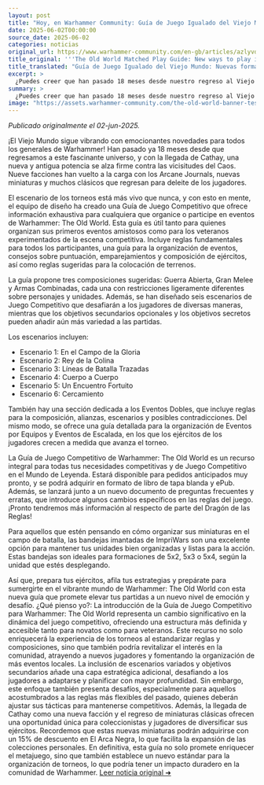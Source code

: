 ```yaml
---
layout: post
title: "Hoy, en Warhammer Community: Guía de Juego Igualado del Viejo Mundo: Nuevas formas de jugar en el Mundo de Leyenda - Comunidad Warhammer"
date: 2025-06-02T00:00:00
source_date: 2025-06-02
categories: noticias
original_url: https://www.warhammer-community.com/en-gb/articles/azlyvdkm/the-old-world-matched-play-guide-new-ways-to-play-in-the-world-of-legend/
title_original: '''The Old World Matched Play Guide: New ways to play in the World of Legend - Warhammer Community'''
title_translated: "Guía de Juego Igualado del Viejo Mundo: Nuevas formas de jugar en el Mundo de Leyenda - Comunidad Warhammer"
excerpt: >
  ¿Puedes creer que han pasado 18 meses desde nuestro regreso al Viejo Mundo? Con nueve facciones en acción y la llegada de Cathay, el universo de Warhammer: The Old World está más vibrante que nunca. La nueva Guía de Juego Igualado ofrece una herramienta esencial para organizar y participar en eventos, con reglas cardinales, consejos sobre puntuación y composición de ejércitos, y escenarios diseñados para desafiar a los jugadores. Tanto para novatos como para veteranos, esta guía promete enriquecer la experiencia de juego en el competitivo Mundo de Leyenda. ¡Prepárate para sumergirte en batallas épicas y estrategias innovadoras!
summary: >
  ¿Puedes creer que han pasado 18 meses desde nuestro regreso al Viejo Mundo? Con nueve facciones en acción y la llegada de Cathay, el universo de Warhammer: The Old World está más vibrante que nunca. La nueva Guía de Juego Igualado ofrece una herramienta esencial para organizar y participar en eventos, con reglas cardinales, consejos sobre puntuación y composición de ejércitos, y escenarios diseñados para desafiar a los jugadores. Tanto para novatos como para veteranos, esta guía promete enriquecer la experiencia de juego en el competitivo Mundo de Leyenda. ¡Prepárate para sumergirte en batallas épicas y estrategias innovadoras!
image: "https://assets.warhammer-community.com/the-old-world-banner-test.jpg"
---
```


*Publicado originalmente el 02-jun-2025.*

¡El Viejo Mundo sigue vibrando con emocionantes novedades para todos los generales de Warhammer! Han pasado ya 18 meses desde que regresamos a este fascinante universo, y con la llegada de Cathay, una nueva y antigua potencia se alza firme contra las vicisitudes del Caos. Nueve facciones han vuelto a la carga con los Arcane Journals, nuevas miniaturas y muchos clásicos que regresan para deleite de los jugadores.

El escenario de los torneos está más vivo que nunca, y con esto en mente, el equipo de diseño ha creado una Guía de Juego Competitivo que ofrece información exhaustiva para cualquiera que organice o participe en eventos de Warhammer: The Old World. Esta guía es útil tanto para quienes organizan sus primeros eventos amistosos como para los veteranos experimentados de la escena competitiva. Incluye reglas fundamentales para todos los participantes, una guía para la organización de eventos, consejos sobre puntuación, emparejamientos y composición de ejércitos, así como reglas sugeridas para la colocación de terrenos.

La guía propone tres composiciones sugeridas: Guerra Abierta, Gran Melee y Armas Combinadas, cada una con restricciones ligeramente diferentes sobre personajes y unidades. Además, se han diseñado seis escenarios de Juego Competitivo que desafiarán a los jugadores de diversas maneras, mientras que los objetivos secundarios opcionales y los objetivos secretos pueden añadir aún más variedad a las partidas.

Los escenarios incluyen:
- Escenario 1: En el Campo de la Gloria
- Escenario 2: Rey de la Colina
- Escenario 3: Líneas de Batalla Trazadas
- Escenario 4: Cuerpo a Cuerpo
- Escenario 5: Un Encuentro Fortuito
- Escenario 6: Cercamiento

También hay una sección dedicada a los Eventos Dobles, que incluye reglas para la composición, alianzas, escenarios y posibles contradicciones. Del mismo modo, se ofrece una guía detallada para la organización de Eventos por Equipos y Eventos de Escalada, en los que los ejércitos de los jugadores crecen a medida que avanza el torneo.

La Guía de Juego Competitivo de Warhammer: The Old World es un recurso integral para todas tus necesidades competitivas y de Juego Competitivo en el Mundo de Leyenda. Estará disponible para pedidos anticipados muy pronto, y se podrá adquirir en formato de libro de tapa blanda y ePub. Además, se lanzará junto a un nuevo documento de preguntas frecuentes y erratas, que introduce algunos cambios específicos en las reglas del juego. ¡Pronto tendremos más información al respecto de parte del Dragón de las Reglas!

Para aquellos que estén pensando en cómo organizar sus miniaturas en el campo de batalla, las bandejas imantadas de ImpriWars son una excelente opción para mantener tus unidades bien organizadas y listas para la acción. Estas bandejas son ideales para formaciones de 5x2, 5x3 o 5x4, según la unidad que estés desplegando.

Así que, prepara tus ejércitos, afila tus estrategias y prepárate para sumergirte en el vibrante mundo de Warhammer: The Old World con esta nueva guía que promete elevar tus partidas a un nuevo nivel de emoción y desafío.
¿Qué pienso yo?: La introducción de la Guía de Juego Competitivo para Warhammer: The Old World representa un cambio significativo en la dinámica del juego competitivo, ofreciendo una estructura más definida y accesible tanto para novatos como para veteranos. Este recurso no solo enriquecerá la experiencia de los torneos al estandarizar reglas y composiciones, sino que también podría revitalizar el interés en la comunidad, atrayendo a nuevos jugadores y fomentando la organización de más eventos locales. La inclusión de escenarios variados y objetivos secundarios añade una capa estratégica adicional, desafiando a los jugadores a adaptarse y planificar con mayor profundidad. Sin embargo, este enfoque también presenta desafíos, especialmente para aquellos acostumbrados a las reglas más flexibles del pasado, quienes deberán ajustar sus tácticas para mantenerse competitivos. Además, la llegada de Cathay como una nueva facción y el regreso de miniaturas clásicas ofrecen una oportunidad única para coleccionistas y jugadores de diversificar sus ejércitos. Recordemos que estas nuevas miniaturas podrán adquirirse con un 15% de descuento en El Arca Negra, lo que facilita la expansión de las colecciones personales. En definitiva, esta guía no solo promete enriquecer el metajuego, sino que también establece un nuevo estándar para la organización de torneos, lo que podría tener un impacto duradero en la comunidad de Warhammer.
[Leer noticia original ➜](https://www.warhammer-community.com/en-gb/articles/azlyvdkm/the-old-world-matched-play-guide-new-ways-to-play-in-the-world-of-legend/)

